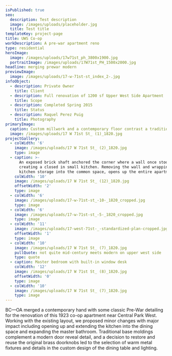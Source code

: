 ```yaml
---
isPublished: true
seo:
  description: Test description
  image: /images/uploads/placeholder.jpg
  title: Test title
templateKey: project-page
title: UWS Co-op
workDescription: A pre-war apartment reno
type: residential
heroImage:
  image: /images/uploads/17w71st_ph_3800x1900.jpg
  portraitImage: /images/uploads/17W71st_PH_1500x2000.jpg
headline: merging prewar modern
previewImage:
  image: /images/uploads/17-w-71st-st_index_2-.jpg
infoObject:
  - description: Private Owner
    title: Client
  - description: Full renovation of 1200 sf Upper West Side Apartment
    title: Scope
  - description: Completed Spring 2015
    title: Status
  - description: Raquel Perez Puig
    title: Photography
primaryImage:
  caption: Custom millwork and a contemporary floor contrast a traditional details
  image: /images/uploads/17 W 71st St_ (1)_1820.jpg
projectGallery:
  - colWidth: '6'
    image: /images/uploads/17 W 71st St_ (2)_1820.jpg
    type: image
  - caption: >-
      An exposed brick shaft anchored the corner where a wall once stood
      creating a closed in small kitchen. Removing the wall and wrapping the
      kitchen storage into the common space, opens up the entire apartment.
    colWidth: '10'
    image: /images/uploads/17 W 71st St_ (12)_1820.jpg
    offsetWidth: '2'
    type: image
  - colWidth: '6'
    image: /images/uploads/17-w-71st-st_-10-_1820_cropped.jpg
    type: image
  - colWidth: '6'
    image: /images/uploads/17-w-71st-st_-5-_1820_cropped.jpg
    type: image
  - colWidth: '11'
    image: /images/uploads/17-west-71st-_-standardized-plan-cropped.jpg
    offsetWidth: '1'
    type: image
  - colWidth: '10'
    image: /images/uploads/17 W 71st St_ (7)_1820.jpg
    pullQuote: not quite mid-century meets modern on upper west side
    type: quote
  - caption: Master bedroom with built-in window desk
    colWidth: '12'
    image: /images/uploads/17 W 71st St_ (8)_1820.jpg
    offsetWidth: '0'
    type: image
  - colWidth: '10'
    image: /images/uploads/17 W 71st St_ (7)_1820.jpg
    type: image
---
```

BC—OA merged a contemporary hand with some classic Pre-War detailing for the renovation of this 1923 co-op apartment near Central Park West. Working with the existing layout, we proposed minor changes with major impact including opening up and extending the kitchen into the dining space and expanding the master bathroom. Traditional base moldings complement a modern door reveal detail, and a decision to restore and reuse the original brass doorknobs led to the selection of warm metal fixtures and details in the custom design of the dining table and lighting.
